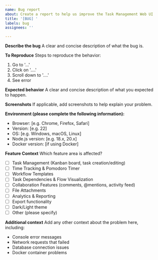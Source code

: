 ```yaml
---
name: Bug report
about: Create a report to help us improve the Task Management Web UI
title: '[BUG] '
labels: bug
assignees: ''

---
```


**Describe the bug**
A clear and concise description of what the bug is.

**To Reproduce**
Steps to reproduce the behavior:
1. Go to '...'
2. Click on '....'
3. Scroll down to '....'
4. See error

**Expected behavior**
A clear and concise description of what you expected to happen.

**Screenshots**
If applicable, add screenshots to help explain your problem.

**Environment (please complete the following information):**
 - Browser: [e.g. Chrome, Firefox, Safari]
 - Version: [e.g. 22]
 - OS: [e.g. Windows, macOS, Linux]
 - Node.js version: [e.g. 18.x, 20.x]
 - Docker version: [if using Docker]

**Feature Context**
Which feature area is affected?
- [ ] Task Management (Kanban board, task creation/editing)
- [ ] Time Tracking & Pomodoro Timer
- [ ] Workflow Templates
- [ ] Task Dependencies & Flow Visualization
- [ ] Collaboration Features (comments, @mentions, activity feed)
- [ ] File Attachments
- [ ] Analytics & Reporting
- [ ] Export functionality
- [ ] Dark/Light theme
- [ ] Other (please specify)

**Additional context**
Add any other context about the problem here, including:
- Console error messages
- Network requests that failed
- Database connection issues
- Docker container problems